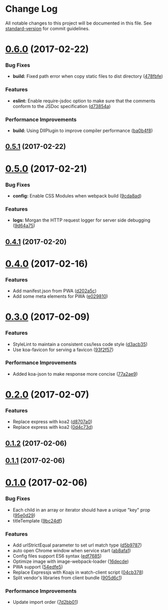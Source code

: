 # Change Log

All notable changes to this project will be documented in this file. See [standard-version](https://github.com/conventional-changelog/standard-version) for commit guidelines.

<a name="0.6.0"></a>
# [0.6.0](https://github.com/zhongzhi107/universal-react-starter-kit/compare/v0.5.1...v0.6.0) (2017-02-22)


### Bug Fixes

* **build:** Fixed path error when copy static files to dist directory ([478fbfe](https://github.com/zhongzhi107/universal-react-starter-kit/commit/478fbfe))


### Features

* **eslint:** Enable require-jsdoc option to make sure that the comments conform to the JSDoc specification ([d73854a](https://github.com/zhongzhi107/universal-react-starter-kit/commit/d73854a))


### Performance Improvements

* **build:** Using DllPlugin to improve compiler performance ([ba0b4f8](https://github.com/zhongzhi107/universal-react-starter-kit/commit/ba0b4f8))



<a name="0.5.1"></a>
## [0.5.1](https://github.com/zhongzhi107/universal-react-starter-kit/compare/v0.5.0...v0.5.1) (2017-02-22)



<a name="0.5.0"></a>
# [0.5.0](https://github.com/zhongzhi107/universal-react-starter-kit/compare/v0.4.1...v0.5.0) (2017-02-21)


### Bug Fixes

* **config:** Enable CSS Modules when webpack build ([9cda8ad](https://github.com/zhongzhi107/universal-react-starter-kit/commit/9cda8ad))


### Features

* **logs:** Morgan the HTTP request logger for server side debugging ([9d64a75](https://github.com/zhongzhi107/universal-react-starter-kit/commit/9d64a75))



<a name="0.4.1"></a>
## [0.4.1](https://github.com/zhongzhi107/universal-react-starter-kit/compare/v0.4.0...v0.4.1) (2017-02-20)



<a name="0.4.0"></a>
# [0.4.0](https://github.com/zhongzhi107/universal-react-starter-kit/compare/v0.3.0...v0.4.0) (2017-02-16)


### Features

* Add manifest.json from PWA ([d202a5c](https://github.com/zhongzhi107/universal-react-starter-kit/commit/d202a5c))
* Add some meta elements for PWA ([e029810](https://github.com/zhongzhi107/universal-react-starter-kit/commit/e029810))



<a name="0.3.0"></a>
# [0.3.0](https://github.com/zhongzhi107/universal-react-starter-kit/compare/v0.2.0...v0.3.0) (2017-02-09)


### Features

* StyleLint to maintain a consistent css/less code style ([d3acb35](https://github.com/zhongzhi107/universal-react-starter-kit/commit/d3acb35))
* Use koa-favicon for serving a favicon ([93f2f57](https://github.com/zhongzhi107/universal-react-starter-kit/commit/93f2f57))


### Performance Improvements

* Added koa-json to make response more concise ([77a2ae9](https://github.com/zhongzhi107/universal-react-starter-kit/commit/77a2ae9))



<a name="0.2.0"></a>
# [0.2.0](https://github.com/zhongzhi107/universal-react-starter-kit/compare/v0.1.2...v0.2.0) (2017-02-07)


### Features

* Replace express with koa2 ([d8707a0](https://github.com/zhongzhi107/universal-react-starter-kit/commit/d8707a0))
* Replace express with koa2 ([0d4c73d](https://github.com/zhongzhi107/universal-react-starter-kit/commit/0d4c73d))



<a name="0.1.2"></a>
## [0.1.2](https://github.com/zhongzhi107/react-universal-starter-kit/compare/v0.1.1...v0.1.2) (2017-02-06)



<a name="0.1.1"></a>
## [0.1.1](https://github.com/zhongzhi107/react-universal-starter-kit/compare/v0.1.0...v0.1.1) (2017-02-06)



<a name="0.1.0"></a>
# [0.1.0](https://github.com/zhongzhi107/react-universal-starter-kit/compare/v0.0.2...v0.1.0) (2017-02-06)


### Bug Fixes

* Each child in an array or iterator should have a unique "key" prop ([95e0d29](https://github.com/zhongzhi107/react-universal-starter-kit/commit/95e0d29))
* titleTemplate ([9bc24df](https://github.com/zhongzhi107/react-universal-starter-kit/commit/9bc24df))


### Features

* Add urlStrictEqual parameter to set url match type ([d5b9787](https://github.com/zhongzhi107/react-universal-starter-kit/commit/d5b9787))
* auto open Chrome window when service start ([ab8afa1](https://github.com/zhongzhi107/react-universal-starter-kit/commit/ab8afa1))
* Config files support ES6 syntax ([edf7685](https://github.com/zhongzhi107/react-universal-starter-kit/commit/edf7685))
* Optimize image with image-webpack-loader ([16decde](https://github.com/zhongzhi107/react-universal-starter-kit/commit/16decde))
* PWA support ([54edfe5](https://github.com/zhongzhi107/react-universal-starter-kit/commit/54edfe5))
* Replace Expressjs with Koajs in watch-client script ([04cb378](https://github.com/zhongzhi107/react-universal-starter-kit/commit/04cb378))
* Split vendor's libraries from client bundle ([905d6c1](https://github.com/zhongzhi107/react-universal-starter-kit/commit/905d6c1))


### Performance Improvements

* Update import order ([7d2bb01](https://github.com/zhongzhi107/react-universal-starter-kit/commit/7d2bb01))
